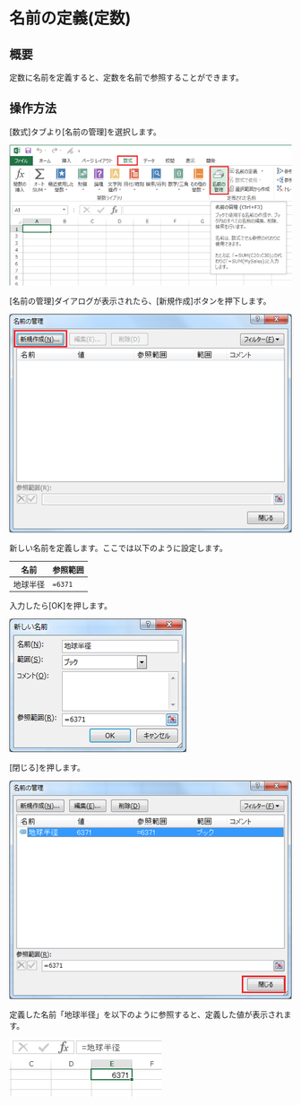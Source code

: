 # 名前の定義(定数)

## 概要
定数に名前を定義すると、定数を名前で参照することができます。

## 操作方法

[数式]タブより[名前の管理]を選択します。

![](image1.png)

[名前の管理]ダイアログが表示されたら、[新規作成]ボタンを押下します。

![](image2.png)

新しい名前を定義します。ここでは以下のように設定します。

|名前  |参照範囲   |
|-     |-          |
|地球半径|`=6371`|

入力したら[OK]を押します。

![](image3.png)

[閉じる]を押します。

![](image4.png)

定義した名前「地球半径」を以下のように参照すると、定義した値が表示されます。

![](image5.png)